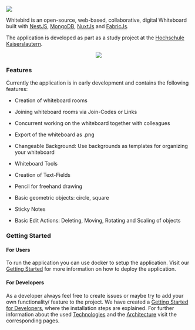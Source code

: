 ![](./images/banner.png)



Whitebird is an open-source, web-based, collaborative, digital Whiteboard built with [NestJS](https://nestjs.com/), [MongoDB](https://www.mongodb.com/), [NuxtJs](https://nuxtjs.org/) and [FabricJs](https://github.com/fabricjs/fabric.js). 

The application is developed as part as a study project at the [Hochschule Kaiserslautern](https://github.com/HochschuleKaiserslautern).

<p align="center">
  <img src="./images/demo.gif">
</p>

### Features

Currently the application is in early development and contains the following features:

- Creation of whiteboard rooms
- Joining whiteboard rooms via Join-Codes or Links

- Concurrent working on the whiteboard together with colleagues
- Export of the whiteboard as .png
- Changeable Background: Use backgrounds as templates for organizing your whiteboard

-  Whiteboard Tools
  - Creation of Text-Fields
  - Pencil for freehand drawing
  - Basic geometric objects: circle, square
  - Sticky Notes
  - Basic Edit Actions: Deleting, Moving, Rotating and Scaling of objects



### Getting Started

#### For Users

To run the application you can use docker to setup the application. Visit our [Getting Started](https://github.com/BuchholzTim/Whitebird/wiki/Getting-Started) for more information on how to deploy the application.

#### For Developers

As a developer always feel free to create issues or maybe try to add your own functionality/ feature to the project. We have created a [Getting Started for Developers](https://github.com/BuchholzTim/Whitebird/wiki/Getting-Started-Dev), where the installation steps are explained. For further information about the used [Technologies](https://github.com/BuchholzTim/Whitebird/wiki/Technologies) and the [Architecture](https://github.com/BuchholzTim/Whitebird/wiki/Architecture) visit the corresponding pages.
